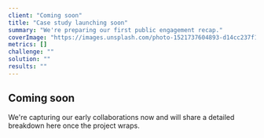 ```yaml
---
client: "Coming soon"
title: "Case study launching soon"
summary: "We're preparing our first public engagement recap."
coverImage: "https://images.unsplash.com/photo-1521737604893-d14cc237f11d?auto=format&fit=crop&w=1200&q=80"
metrics: []
challenge: ""
solution: ""
results: ""
---
```


## Coming soon

We're capturing our early collaborations now and will share a detailed breakdown here once the project wraps.
